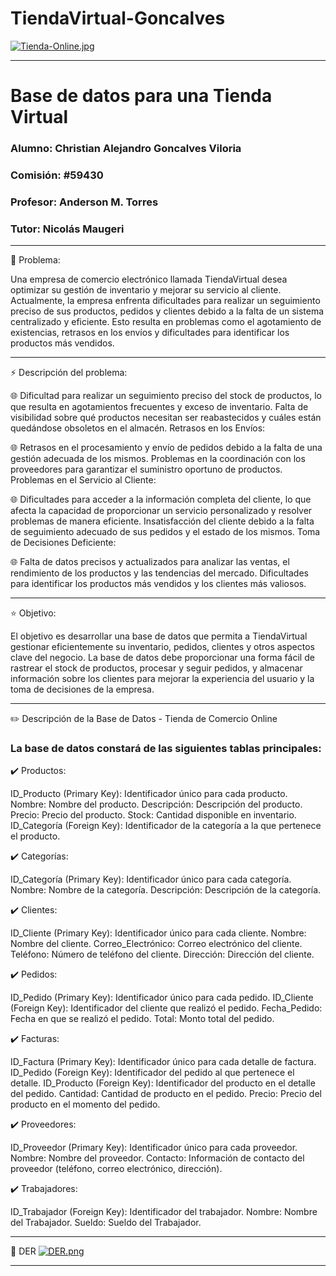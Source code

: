 # TiendaVirtual-Goncalves

[![Tienda-Online.jpg](https://i.postimg.cc/GpSGQpY5/Tienda-Online.jpg)](https://postimg.cc/4KVY4sW6)



---

# Base de datos para una Tienda Virtual

### Alumno: Christian Alejandro Goncalves Viloria

### Comisión: #59430

### Profesor: Anderson M. Torres

### Tutor: Nicolás Maugeri

---  

🌱 Problema: 

Una empresa de comercio electrónico llamada TiendaVirtual desea optimizar su gestión de inventario y mejorar su servicio al cliente. Actualmente, la empresa enfrenta dificultades para realizar un seguimiento preciso de sus productos, pedidos y clientes debido a la falta de un sistema centralizado y eficiente. Esto resulta en problemas como el agotamiento de existencias, retrasos en los envíos y dificultades para identificar los productos más vendidos.

---

⚡ Descripción del problema:

🌐 Dificultad para realizar un seguimiento preciso del stock de productos, lo que resulta en agotamientos frecuentes y exceso de inventario.
Falta de visibilidad sobre qué productos necesitan ser reabastecidos y cuáles están quedándose obsoletos en el almacén.
Retrasos en los Envíos:

🌐 Retrasos en el procesamiento y envío de pedidos debido a la falta de una gestión adecuada de los mismos.
Problemas en la coordinación con los proveedores para garantizar el suministro oportuno de productos.
Problemas en el Servicio al Cliente:

🌐 Dificultades para acceder a la información completa del cliente, lo que afecta la capacidad de proporcionar un servicio personalizado y resolver problemas de manera eficiente.
Insatisfacción del cliente debido a la falta de seguimiento adecuado de sus pedidos y el estado de los mismos.
Toma de Decisiones Deficiente:

🌐 Falta de datos precisos y actualizados para analizar las ventas, el rendimiento de los productos y las tendencias del mercado.
Dificultades para identificar los productos más vendidos y los clientes más valiosos.

---

⭐ Objetivo:

El objetivo es desarrollar una base de datos que permita a TiendaVirtual gestionar eficientemente su inventario, pedidos, clientes y otros aspectos clave del negocio. La base de datos debe proporcionar una forma fácil de rastrear el stock de productos, procesar y seguir pedidos, y almacenar información sobre los clientes para mejorar la experiencia del usuario y la toma de decisiones de la empresa.

---

✏️ Descripción de la Base de Datos - Tienda de Comercio Online

### La base de datos constará de las siguientes tablas principales:

✔️ Productos:

ID_Producto (Primary Key): Identificador único para cada producto.
Nombre: Nombre del producto.
Descripción: Descripción del producto.
Precio: Precio del producto.
Stock: Cantidad disponible en inventario.
ID_Categoría (Foreign Key): Identificador de la categoría a la que pertenece el producto.

✔️ Categorías:

ID_Categoría (Primary Key): Identificador único para cada categoría.
Nombre: Nombre de la categoría.
Descripción: Descripción de la categoría.

✔️ Clientes:

ID_Cliente (Primary Key): Identificador único para cada cliente.
Nombre: Nombre del cliente.
Correo_Electrónico: Correo electrónico del cliente.
Teléfono: Número de teléfono del cliente.
Dirección: Dirección del cliente.

✔️ Pedidos:

ID_Pedido (Primary Key): Identificador único para cada pedido.
ID_Cliente (Foreign Key): Identificador del cliente que realizó el pedido.
Fecha_Pedido: Fecha en que se realizó el pedido.
Total: Monto total del pedido.

✔️ Facturas:

ID_Factura (Primary Key): Identificador único para cada detalle de factura.
ID_Pedido (Foreign Key): Identificador del pedido al que pertenece el detalle.
ID_Producto (Foreign Key): Identificador del producto en el detalle del pedido.
Cantidad: Cantidad de producto en el pedido.
Precio: Precio del producto en el momento del pedido.

✔️ Proveedores:

ID_Proveedor (Primary Key): Identificador único para cada proveedor.
Nombre: Nombre del proveedor.
Contacto: Información de contacto del proveedor (teléfono, correo electrónico, dirección).

✔️ Trabajadores:

ID_Trabajador (Foreign Key): Identificador del trabajador.
Nombre:  Nombre del Trabajador.
Sueldo: Sueldo del Trabajador.

---

🌴 DER 
[![DER.png](https://i.postimg.cc/gJVsQtmR/DER.png)](https://postimg.cc/r0p5tJdF)

---
